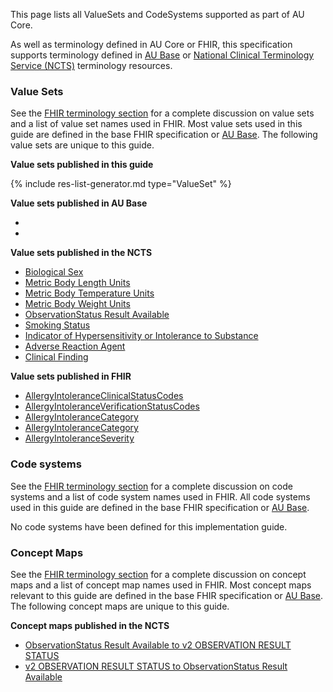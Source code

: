 
This page lists all ValueSets and CodeSystems supported as part of AU Core. 

As well as terminology defined in AU Core or FHIR, this specification supports terminology defined in [AU Base](https://build.fhir.org/ig/hl7au/au-fhir-base/terminology.html) or [National Clinical Terminology Service (NCTS)](https://www.healthterminologies.gov.au/integration/R4/fhir) terminology resources. 

### Value Sets

See the [FHIR terminology section]({{site.data.fhir.path}}terminologies-systems.html) for a complete discussion on value sets and a list of value set names used in FHIR.  Most value sets used in this guide are defined in the base FHIR specification or [AU Base](https://build.fhir.org/ig/hl7au/au-fhir-base/terminology.html). The following value sets are unique to this guide. 

**Value sets published in this guide**

<!-- ================================================ -->
<!--  use this line to include an autogenerated list of all profiles and highlight new ones using the input/data/new_stuff.yml list.  Remove it if you would like to hand generate it -->

{% include res-list-generator.md type="ValueSet" %}

<!-- ================================================ -->

**Value sets published in AU Base**
- []()
- []()

**Value sets published in the NCTS**
- [Biological Sex](https://healthterminologies.gov.au/fhir/ValueSet/biological-sex-1)
- [Metric Body Length Units](https://healthterminologies.gov.au/fhir/ValueSet/metric-body-length-units-1)
- [Metric Body Temperature Units](https://healthterminologies.gov.au/fhir/ValueSet/metric-body-temperature-units-1)
- [Metric Body Weight Units](https://healthterminologies.gov.au/fhir/ValueSet/metric-body-weight-units-1)
- [ObservationStatus Result Available](https://healthterminologies.gov.au/fhir/ValueSet/observationstatus-result-available-1)
- [Smoking Status](https://healthterminologies.gov.au/fhir/ValueSet/smoking-status-1)
- [Indicator of Hypersensitivity or Intolerance to Substance](https://healthterminologies.gov.au/fhir/ValueSet/indicator-hypersensitivity-intolerance-to-substance-2)
- [Adverse Reaction Agent](https://healthterminologies.gov.au/fhir/ValueSet/adverse-reaction-agent-1)
- [Clinical Finding](https://healthterminologies.gov.au/fhir/ValueSet/clinical-finding-1)

**Value sets published in FHIR**
- [AllergyIntoleranceClinicalStatusCodes](https://hl7.org/fhir/R4/valueset-allergyintolerance-clinical.html)
- [AllergyIntoleranceVerificationStatusCodes](http://hl7.org/fhir/R4/valueset-allergyintolerance-verification.html)
- [AllergyIntoleranceCategory](http://hl7.org/fhir/R4/valueset-allergy-intolerance-category.html)
- [AllergyIntoleranceCategory](http://hl7.org/fhir/R4/valueset-allergy-intolerance-category.html)
- [AllergyIntoleranceSeverity](http://hl7.org/fhir/R4/valueset-reaction-event-severity.html)

### Code systems

See the [FHIR terminology section]({{site.data.fhir.path}}terminologies-systems.html) for a complete discussion on code systems and a list of code system names used in FHIR.  All code systems used in this guide are defined in the base FHIR specification or [AU Base](https://build.fhir.org/ig/hl7au/au-fhir-base/terminology.html). 

No code systems have been defined for this implementation guide.

### Concept Maps

See the [FHIR terminology section]({{site.data.fhir.path}}terminologies-conceptmaps.html) for a complete discussion on concept maps and a list of concept map names used in FHIR.  Most concept maps relevant to this guide are defined in the base FHIR specification or [AU Base](https://build.fhir.org/ig/hl7au/au-fhir-base/terminology.html). The following concept maps are unique to this guide.

**Concept maps published in the NCTS**
- [ObservationStatus Result Available to v2 OBSERVATION RESULT STATUS](https://healthterminologies.gov.au/fhir/ConceptMap/observstatus-result-avail-to-v2-obs-result-status-1)
- [v2 OBSERVATION RESULT STATUS to ObservationStatus Result Available](https://healthterminologies.gov.au/fhir/ConceptMap/v2-obs-result-status-to-observstatus-result-avail-1)
